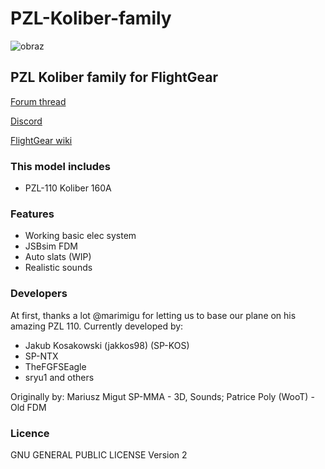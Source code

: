 # PZL-Koliber-family

![obraz](https://user-images.githubusercontent.com/72032903/190264836-66ec08f8-5351-4bb5-bd48-a179c9de8aa5.png)

## PZL Koliber family for FlightGear

[Forum thread](https://forum.flightgear.org/viewtopic.php?f=4&t=40849)

[Discord](https://discord.gg/beADn2sWM6)

[FlightGear wiki](https://wiki.flightgear.org/PZL-Koliber-family)

### This model includes

- PZL-110 Koliber 160A

### Features

- Working basic elec system
- JSBsim FDM
- Auto slats (WIP)
- Realistic sounds

### Developers

At first, thanks a lot @marimigu for letting us to base our plane on his amazing PZL 110.
Currently developed by:

- Jakub Kosakowski (jakkos98) (SP-KOS)
- SP-NTX
- TheFGFSEagle
- sryu1
and others

Originally by: Mariusz Migut SP-MMA - 3D, Sounds; Patrice Poly (WooT) - Old FDM

### Licence

GNU GENERAL PUBLIC LICENSE Version 2
